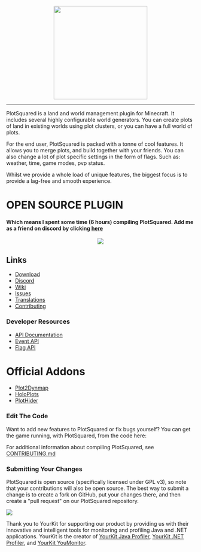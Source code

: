 <p align="center">
    <img src="https://i.ibb.co/pzFYnhB/Plot-Squared.png" width="250">
</p>

---

PlotSquared is a land and world management plugin for Minecraft.
It includes several highly configurable world generators.
You can create plots of land in existing worlds using plot clusters, or you can have a full world of plots.

For the end user, PlotSquared is packed with a tonne of cool features.
It allows you to merge plots, and build together with your friends.
You can also change a lot of plot specific settings in the form of
flags. Such as: weather, time, game modes, pvp status.

Whilst we provide a whole load of unique features, the biggest focus
is to provide a lag-free and smooth experience.
# OPEN SOURCE PLUGIN
#### Which means I spent some time (6 hours) compiling PlotSquared. Add me as a friend on discord by clicking [here](discord.gg/CsW2QQr3)


<p align="center">
    <a href="https://bstats.org/plugin/bukkit/PlotSquared" title="PlotSquared on bStats">
        <img src="https://bstats.org/signatures/bukkit/PlotSquared.svg" />
    </a>
</p>

## Links

* [Download](https://www.spigotmc.org/resources/77506/)
* [Discord](https://discord.gg/intellectualsites)
* [Wiki](https://intellectualsites.github.io/plotsquared-documentation/)
* [Issues](https://github.com/IntellectualSites/PlotSquared/issues)
* [Translations](https://intellectualsites.crowdin.com/plotsquared/)
* [Contributing](https://github.com/IntellectualSites/.github/blob/main/CONTRIBUTING.md)

### Developer Resources

* [API Documentation](https://intellectualsites.github.io/plotsquared-documentation/api/api-documentation)
* [Event API](https://intellectualsites.github.io/plotsquared-documentation/api/event-api)
* [Flag API](https://intellectualsites.github.io/plotsquared-documentation/api/flag-api)

# Official Addons

* [Plot2Dynmap](http://www.spigotmc.org/resources/plot2dynmap.1292/)
* [HoloPlots](https://www.spigotmc.org/resources/holoplots.4880/)
* [PlotHider](https://www.spigotmc.org/resources/plot-hider.20701/)

### Edit The Code

Want to add new features to PlotSquared or fix bugs yourself? You can get the game running, with PlotSquared, from the code here:

For additional information about compiling PlotSquared,
see [CONTRIBUTING.md](https://github.com/IntellectualSites/.github/blob/main/CONTRIBUTING.md)

### Submitting Your Changes

PlotSquared is open source (specifically licensed under GPL v3), so note that your contributions will also be open source. The
best way to submit a change is to create a fork on GitHub, put your changes there, and then create a "pull request" on our
PlotSquared repository.

<a href="https://yourkit.com/">
    <img src="https://www.yourkit.com/images/yklogo.png">
</a>

Thank you to YourKit for supporting our product by providing us with their innovative and intelligent tools
for monitoring and profiling Java and .NET applications.
YourKit is the creator
of [YourKit Java Profiler](https://www.yourkit.com/java/profiler/), [YourKit .NET Profiler](https://www.yourkit.com/.net/profiler/),
and [YourKit YouMonitor](https://www.yourkit.com/youmonitor/).

